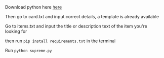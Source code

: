 Download python here [here](https://www.python.org/ftp/python/3.8.8/python-3.8.8-amd64.exe)

Then go to card.txt and input correct details, a template is already available

Go to items.txt and input the title or description text of the item you're looking for

then run ```pip install requirements.txt``` in the terminal

Run ```python supreme.py```
